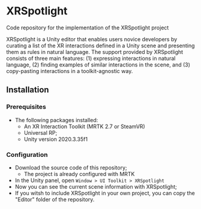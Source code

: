 # XRSpotlight

Code repository for the implementation of the XRSpotlight project

XRSpotlight is a Unity editor that enables users novice developers by curating a list of the XR interactions defined in a Unity scene and presenting them as rules in natural language. The support provided by XRSpotlight consists of three main features: (1) expressing interactions in natural language, (2) finding examples of similar interactions in the scene, and (3) copy-pasting interactions in a toolkit-agnostic way.

## Installation

### Prerequisites

- The following packages installed:
  - An XR Interaction Toolkit (MRTK 2.7 or SteamVR)
  - Universal RP;
  - Unity version 2020.3.35f1

### Configuration

- Download the source code of this repository;
  - The project is already configured with MRTK 
- In the Unity panel, open `Window > UI Toolkit > XRSpotlight` 
- Now you can see the current scene information with XRSpotlight;
- If you witsh to include XRSpotlight in your own project, you can copy the "Editor" folder of the repository. 
